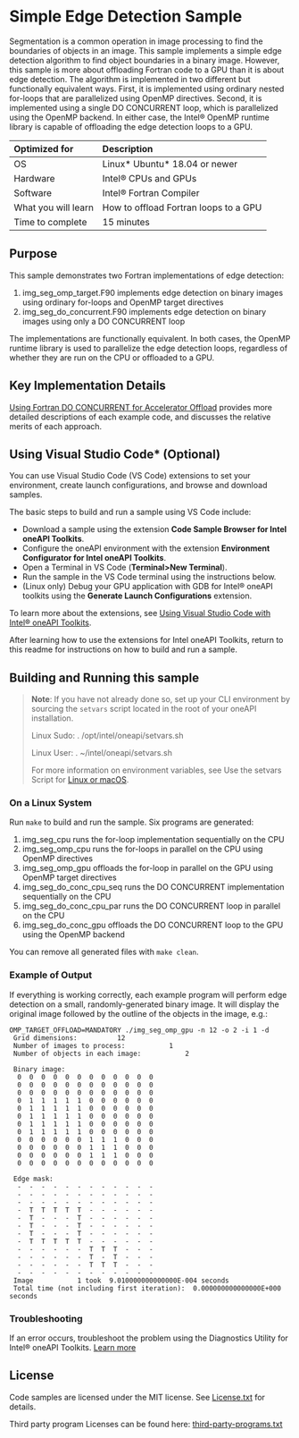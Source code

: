 # Simple Edge Detection Sample
Segmentation is a common operation in image processing to find the boundaries of objects in an image.
This sample implements a simple edge detection algorithm to find object boundaries in a binary image.
However, this sample is more about offloading Fortran code to a GPU than it is about edge detection.
The algorithm is implemented in two different but functionally equivalent ways. First, it is implemented
using ordinary nested for-loops that are parallelized using OpenMP directives. Second, it is implemented
using a single DO CONCURRENT loop, which is parallelized using the OpenMP backend. In either case, the
Intel&reg; OpenMP runtime library is capable of offloading the edge detection loops to a GPU.

| Optimized for       | Description
|:---                 |:---
| OS                  | Linux* Ubuntu* 18.04 or newer
| Hardware            | Intel&reg; CPUs and GPUs
| Software            | Intel&reg; Fortran Compiler
| What you will learn | How to offload Fortran loops to a GPU
| Time to complete    | 15 minutes

## Purpose
This sample demonstrates two Fortran implementations of edge detection:

 1. img_seg_omp_target.F90 implements edge detection on binary images using ordinary for-loops and OpenMP target directives
 2. img_seg_do_concurrent.F90 implements edge detection on binary images using only a DO CONCURRENT loop

The implementations are functionally equivalent. In both cases, the OpenMP runtime library is used to parallelize the
edge detection loops, regardless of whether they are run on the CPU or offloaded to a GPU.

## Key Implementation Details
[Using Fortran DO CONCURRENT for Accelerator Offload](https://www.intel.com/content/www/us/en/developer/articles/technical/using-fortran-do-current-for-accelerator-offload.html) provides more detailed descriptions of each example code, and discusses the relative merits of each approach.

## Using Visual Studio Code* (Optional)

You can use Visual Studio Code (VS Code) extensions to set your environment, create launch configurations,
and browse and download samples.

The basic steps to build and run a sample using VS Code include:
 - Download a sample using the extension **Code Sample Browser for Intel oneAPI Toolkits**.
 - Configure the oneAPI environment with the extension **Environment Configurator for Intel oneAPI Toolkits**.
 - Open a Terminal in VS Code (**Terminal>New Terminal**).
 - Run the sample in the VS Code terminal using the instructions below.
 - (Linux only) Debug your GPU application with GDB for Intel® oneAPI toolkits using the **Generate Launch Configurations** extension.

To learn more about the extensions, see
[Using Visual Studio Code with Intel® oneAPI Toolkits](https://www.intel.com/content/www/us/en/develop/documentation/using-vs-code-with-intel-oneapi/top.html).

After learning how to use the extensions for Intel oneAPI Toolkits, return to this readme for instructions on how to build and run a sample.

## Building and Running this sample

> **Note**: If you have not already done so, set up your CLI
> environment by sourcing  the `setvars` script located in
> the root of your oneAPI installation.
>
> Linux Sudo: . /opt/intel/oneapi/setvars.sh
>
> Linux User: . ~/intel/oneapi/setvars.sh
>
>For more information on environment variables, see Use the setvars Script for [Linux or macOS](https://www.intel.com/content/www/us/en/develop/documentation/oneapi-programming-guide/top/oneapi-development-environment-setup/use-the-setvars-script-with-linux-or-macos.html).

### On a Linux System
Run `make` to build and run the sample. Six programs are generated:

 1. img_seg_cpu runs the for-loop implementation sequentially on the CPU
 2. img_seg_omp_cpu runs the for-loops in parallel on the CPU using OpenMP directives
 3. img_seg_omp_gpu offloads the for-loop in parallel on the GPU using OpenMP target directives
 4. img_seg_do_conc_cpu_seq runs the DO CONCURRENT implementation sequentially on the CPU
 5. img_seg_do_conc_cpu_par runs the DO CONCURRENT loop in parallel on the CPU
 6. img_seg_do_conc_gpu offloads the DO CONCURRENT loop to the GPU using the OpenMP backend

You can remove all generated files with `make clean`.

### Example of Output
If everything is working correctly, each example program will perform edge detection on a small, randomly-generated binary
image. It will display the original image followed by the outline of the objects in the image, e.g.:
```
OMP_TARGET_OFFLOAD=MANDATORY ./img_seg_omp_gpu -n 12 -o 2 -i 1 -d
 Grid dimensions:          12
 Number of images to process:           1
 Number of objects in each image:           2

 Binary image:
  0  0  0  0  0  0  0  0  0  0  0  0
  0  0  0  0  0  0  0  0  0  0  0  0
  0  0  0  0  0  0  0  0  0  0  0  0
  0  1  1  1  1  1  0  0  0  0  0  0
  0  1  1  1  1  1  0  0  0  0  0  0
  0  1  1  1  1  1  0  0  0  0  0  0
  0  1  1  1  1  1  0  0  0  0  0  0
  0  1  1  1  1  1  0  0  0  0  0  0
  0  0  0  0  0  0  1  1  1  0  0  0
  0  0  0  0  0  0  1  1  1  0  0  0
  0  0  0  0  0  0  1  1  1  0  0  0
  0  0  0  0  0  0  0  0  0  0  0  0

 Edge mask:
  -  -  -  -  -  -  -  -  -  -  -  -
  -  -  -  -  -  -  -  -  -  -  -  -
  -  -  -  -  -  -  -  -  -  -  -  -
  -  T  T  T  T  T  -  -  -  -  -  -
  -  T  -  -  -  T  -  -  -  -  -  -
  -  T  -  -  -  T  -  -  -  -  -  -
  -  T  -  -  -  T  -  -  -  -  -  -
  -  T  T  T  T  T  -  -  -  -  -  -
  -  -  -  -  -  -  T  T  T  -  -  -
  -  -  -  -  -  -  T  -  T  -  -  -
  -  -  -  -  -  -  T  T  T  -  -  -
  -  -  -  -  -  -  -  -  -  -  -  -
 Image           1 took  9.010000000000000E-004 seconds
 Total time (not including first iteration):  0.000000000000000E+000 seconds
```

### Troubleshooting
If an error occurs, troubleshoot the problem using the Diagnostics Utility for Intel® oneAPI Toolkits.
[Learn more](https://www.intel.com/content/www/us/en/develop/documentation/diagnostic-utility-user-guide/top.html)

## License
Code samples are licensed under the MIT license. See [License.txt](https://github.com/oneapi-src/oneAPI-samples/blob/master/License.txt) for details.

Third party program Licenses can be found here: [third-party-programs.txt](https://github.com/oneapi-src/oneAPI-samples/blob/master/third-party-programs.txt)
